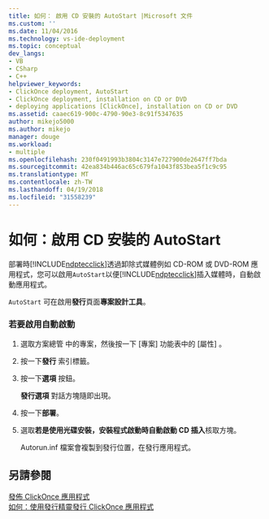 ```yaml
---
title: 如何： 啟用 CD 安裝的 AutoStart |Microsoft 文件
ms.custom: ''
ms.date: 11/04/2016
ms.technology: vs-ide-deployment
ms.topic: conceptual
dev_langs:
- VB
- CSharp
- C++
helpviewer_keywords:
- ClickOnce deployment, AutoStart
- ClickOnce deployment, installation on CD or DVD
- deploying applications [ClickOnce], installation on CD or DVD
ms.assetid: caaec619-900c-4790-90e3-8c91f5347635
author: mikejo5000
ms.author: mikejo
manager: douge
ms.workload:
- multiple
ms.openlocfilehash: 230f0491993b3804c3147e727900de2647ff7bda
ms.sourcegitcommit: 42ea834b446ac65c679fa1043f853bea5f1c9c95
ms.translationtype: MT
ms.contentlocale: zh-TW
ms.lasthandoff: 04/19/2018
ms.locfileid: "31558239"
---
```

# <a name="how-to-enable-autostart-for-cd-installations"></a>如何：啟用 CD 安裝的 AutoStart
部署時[!INCLUDE[ndptecclick](../deployment/includes/ndptecclick_md.md)]透過卸除式媒體例如 CD-ROM 或 DVD-ROM 應用程式，您可以啟用`AutoStart`以便[!INCLUDE[ndptecclick](../deployment/includes/ndptecclick_md.md)]插入媒體時，自動啟動應用程式。  
  
 `AutoStart` 可在啟用**發行**頁面**專案設計工具**。  
  
### <a name="to-enable-autostart"></a>若要啟用自動啟動  
  
1.  選取方案總管 中的專案，然後按一下 [專案]  功能表中的 [屬性] 。  
  
2.  按一下**發行** 索引標籤。  
  
3.  按一下**選項** 按鈕。  
  
     **發行選項** 對話方塊隨即出現。  
  
4.  按一下**部署**。  
  
5.  選取**若是使用光碟安裝，安裝程式啟動時自動啟動 CD 插入**核取方塊。  
  
     Autorun.inf 檔案會複製到發行位置，在發行應用程式。  
  
## <a name="see-also"></a>另請參閱  
 [發佈 ClickOnce 應用程式](../deployment/publishing-clickonce-applications.md)   
 [如何：使用發行精靈發行 ClickOnce 應用程式](../deployment/how-to-publish-a-clickonce-application-using-the-publish-wizard.md)